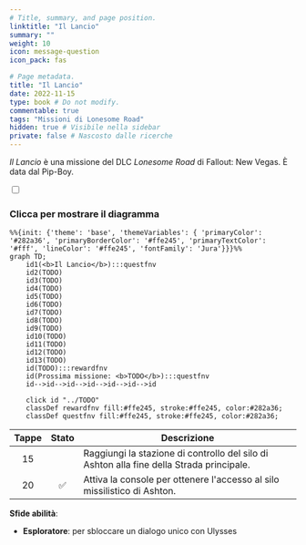```yaml
---
# Title, summary, and page position.
linktitle: "Il Lancio" 
summary: ""
weight: 10
icon: message-question
icon_pack: fas

# Page metadata.
title: "Il Lancio"
date: 2022-11-15
type: book # Do not modify.
commentable: true
tags: "Missioni di Lonesome Road"
hidden: true # Visibile nella sidebar
private: false # Nascosto dalle ricerche
---
```


<div class="fnv">


*Il Lancio* è una missione del DLC *Lonesome Road* di Fallout: New Vegas. È data dal Pip-Boy.


<section class="chart-collapse">
<input type="checkbox" name="collapse2" id="handle2">
<h3 class="handle">
<label for="handle2">Clicca per mostrare il diagramma</label>
</h3>
<div class="content">

```mermaid
%%{init: {'theme': 'base', 'themeVariables': { 'primaryColor': '#282a36', 'primaryBorderColor': '#ffe245', 'primaryTextColor': '#fff', 'lineColor': '#ffe245', 'fontFamily': 'Jura'}}}%%
graph TD;
    id1(<b>Il Lancio</b>):::questfnv
    id2(TODO)
    id3(TODO)
    id4(TODO)
    id5(TODO)
    id6(TODO)
    id7(TODO) 
    id8(TODO)
    id9(TODO)
    id10(TODO)
    id11(TODO)
    id12(TODO)
    id13(TODO) 
    id(TODO):::rewardfnv
    id(Prossima missione: <b>TODO</b>):::questfnv
    id-->id-->id-->id-->id-->id-->id
    
    click id "../TODO"
    classDef rewardfnv fill:#ffe245, stroke:#ffe245, color:#282a36;
    classDef questfnv fill:#ffe245, stroke:#ffe245, color:#282a36;
```

</div>
</section>

| Tappe |       Stato        | Descrizione |
|:-----:|:------------------:| ----------- |
|                           15                          |            | Raggiungi la stazione di controllo del silo di Ashton alla fine della Strada principale.                                                                                    |
|                           20                          | :white_check_mark: | Attiva la console per ottenere l'accesso al silo missilistico di Ashton.                                                                                                    |



**Sfide abilità**:
- **Esploratore**: per sbloccare un dialogo unico con Ulysses





</div>


